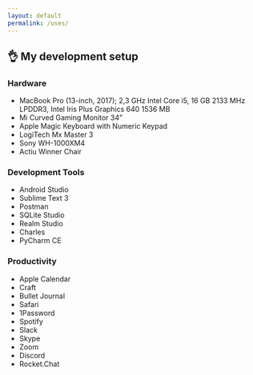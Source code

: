 ```yaml
---
layout: default
permalink: /uses/
---
```


## 👌 My development setup

### Hardware

- MacBook Pro (13-inch, 2017); 2,3 GHz Intel Core i5, 16 GB 2133 MHz LPDDR3, Intel Iris Plus Graphics 640 1536 MB
- Mi Curved Gaming Monitor 34"
- Apple Magic Keyboard with Numeric Keypad
- LogiTech Mx Master 3
- Sony WH-1000XM4
- Actiu Winner Chair

### Development Tools

- Android Studio
- Sublime Text 3
- Postman
- SQLite Studio
- Realm Studio
- Charles
- PyCharm CE

### Productivity

- Apple Calendar
- Craft
- Bullet Journal
- Safari
- 1Password
- Spotify
- Slack
- Skype
- Zoom
- Discord
- Rocket.Chat





